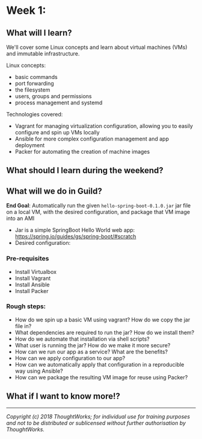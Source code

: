 # Week 1:

## What will I learn?
We'll cover some Linux concepts and learn about virtual machines (VMs) and immutable infrastructure.

Linux concepts:
- basic commands
- port forwarding
- the filesystem
- users, groups and permissions
- process management and systemd

Technologies covered:

- Vagrant for managing virtualization configuration, allowing you to easily configure and spin up VMs locally
- Ansible for more complex configuration management and app deployment
- Packer for automating the creation of machine images

## What should I learn during the weekend?


## What will we do in Guild?

**End Goal**: Automatically run the given `hello-spring-boot-0.1.0.jar` jar file on a local VM, with the desired configuration, and package that VM image into an AMI

- Jar is a simple SpringBoot Hello World web app: https://spring.io/guides/gs/spring-boot/#scratch
- Desired configuration:

### Pre-requisites
- Install Virtualbox
- Install Vagrant
- Install Ansible
- Install Packer

### Rough steps:
  - How do we spin up a basic VM using vagrant? How do we copy the jar file in?
  - What dependencies are required to run the jar? How do we install them?
  - How do we automate that installation via shell scripts?
  - What user is running the jar? How do we make it more secure?
  - How can we run our app as a service? What are the benefits?
  - How can we apply configuration to our app?
  - How can we automatically apply that configuration in a reproducible way using Ansible?
  - How can we package the resulting VM image for reuse using Packer?

## What if I want to know more!?

---

*Copyright (c) 2018 ThoughtWorks; for individual use for training purposes and not to be distributed or sublicensed without further authorisation by ThoughtWorks.*
